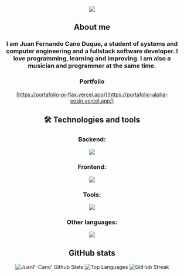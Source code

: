 <div align="center">
<img src="https://readme-typing-svg.herokuapp.com/?font=righteous&color=ffffff&size=35&center=true&vCenter=true&width=500&height=70&duration=4000&lines=💻+Hi!+👋,+I'm+Juan+Fernando+𝄡+♫;" />

## About me
<h3>I am Juan Fernando Cano Duque, a student of systems and computer engineering and a fullstack software developer. I love programming, learning and improving. I am also a musician and programmer at the same time.</h3>

### Portfolio 
[https://portafolio-pi-flax.vercel.app/](https://portafolio-alpha-eosin.vercel.app/)

## 🛠 Technologies and tools
### Backend:
<img src="https://skillicons.dev/icons?i=postgres,mysql,pnpm,bun,npm,nodejs,nestjs,ts,js,supabase" />

### Frontend:
<img src="https://skillicons.dev/icons?i=html,css,tailwind,vite,nextjs,react,bootstrap,docker,redux,express"/>

### Tools: 
<img src="https://skillicons.dev/icons?i=postman,vercel,notion,figma,vscode,git,github,ai,replit,discord,latex,ubuntu,windows" /> 

### Other languages:
<img src="https://skillicons.dev/icons?i=php,java,c,cpp" />

## GitHub stats
<div align="center">
    <img src="https://github-readme-stats.vercel.app/api?username=JuanF-Cano&hide=contribs,prs&show_icons=true&bg_color=0d1116&title_color=008e1c&text_color=3fbd58&icon_color=004e0f" alt="JuanF-Cano' Github Stats">
    <img src="https://github-readme-stats.vercel.app/api/top-langs/?username=JuanF-Cano&theme=radical&hide_border=false&include_all_commits=false&count_private=false&layout=compact&bg_color=0d1116&title_color=008e1c&text_color=3fbd58&icon_color=004e0f" alt="Top Languages">
    <img src="https://github-readme-streak-stats.herokuapp.com/?user=JuanF-Cano&theme=dark&count_private=true&bg_color=0d1116&title_color=008e1c&text_color=3fbd58&icon_color=004e0f" alt="GitHub Streak">
</div>
